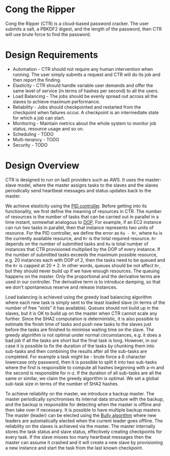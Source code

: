 # Cong the Ripper
Cong the Ripper (CTR) is a cloud-based password cracker.
The user submits a salt, a PBKDF2 digest, and the length of the password, then CTR will use brute force to find the password.

# Design Requirements
* Automation - CTR should not require any human intervention when running. The user simply submits a request and CTR will do its job and then report the finding.
* Elasticity - CTR should handle variable user demands and offer the same level of service (in terms of hashes per second) to all the users.
* Load Balancing - The jobs should be evenly spread out across all the slaves to achieve maximum performance.
* Reliability - Jobs should checkpointed and restarted from the checkpoint when failures occur. A checkpoint is an intermediate state for which a job can start.
* Monitoring - Maintain metrics about the whole system to monitor job status, resource usage and so on.
* Scheduling - TODO
* Multi-tenancy - TODO
* Security - TODO

# Design Overview
CTR is designed to run on IaaS providers such as AWS.
It uses the master-slave model, where the master assigns tasks to the slaves and the slaves periodically send heartbeat messages and status updates back to the master.

We achieve elasticity using the [PID controller](https://en.wikipedia.org/wiki/PID_controller).
Before getting into its functionality, we first define the meaning of resources in CTR.
The number of resources is the number of tasks that can be carried out in parallel in a time instant, somewhat analogous to [DOP](https://en.wikipedia.org/wiki/Degree_of_parallelism).
For example, if an EC2 instance can run two tasks in parallel, then that instance represents two units of resource.
For the PID controller, we define the error as `Ra - Rr`, where `Ra` is the currently available resource, and `Rr` is the total required resource.
`Rr` depends on the number of submitted tasks and `Ra` is total number of instances that CTR provisioned multiplied by the DOP of every instance.
If the number of submitted tasks exceeds the maximum possible resource, e.g. 20 instances each with DOP of 2,
then the tasks need to be queued and the `Rr` is capped at 20 * 2.
In other words, queues should be not affect `Rr`, but they should never build up if we have enough resources.
The queuing happens on the master.
Only the proportional and the derivative terms are used in our controller.
The derivative term is to introduce damping, so that we don't spontaneous reserve and release instances.

Load balancing is achieved using the greedy load balancing algorithm where each new task is simply sent to the least loaded slave (in terms of the number of free "slots" it has available).
Queues should not build up in the slaves, but it is OK to build up on the master when CTR cannot scale any further.
Since the SHA2 computation is deterministic, it is also possible to estimate the finish time of tasks and push new tasks to the slaves just before the tasks are finished to minimise waiting time on the slave.
The greedy algorithm is not optimal under normal circumstances, e.g. it does a bad job if all the tasks are short but the final task is long.
However, in our case it is possible to fix the duration of the tasks by chunking them into sub-tasks and then combining the results after all the sub-tasks are completed.
For example a task might be - brute force a 6 character lowercase only password, then it is possible to split it into two sub-tasks where the first is responsible to compute all hashes beginning with a-m and the second is responsible for n-z.
If the duration of all sub-tasks are all the same or similar, we claim the greedy algorithm is optimal.
We set a global sub-task size in terms of the number of SHA2 hashes.

To achieve reliability on the master, we introduce a backup master. 
The master periodically synchronises its internal data structure with the backup, and the backup is responsible for detecting when the master is offline and then take over if necessary.
It is possible to have multiple backup masters. The master (leader) can be elected using the [Bully algorithm](https://en.wikipedia.org/wiki/Bully_algorithm) where new leaders are automatically elected when the current leader goes offline.
The reliability on the slaves is achieved via the master.
The master internally stores the task status and slave status, effectively creating checkpoints for every task.
If the slave misses too many heartbeat messages then the master can assume it crashed and it will create a new slave by provisioning a new instance and start the task from the last known checkpoint.


